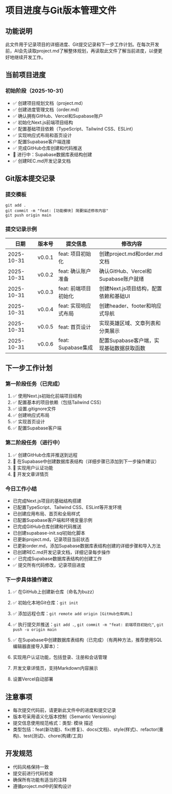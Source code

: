 # 项目进度与Git版本管理文件

## 功能说明
此文件用于记录项目的详细进度、Git提交记录和下一步工作计划。在每次开发前，AI会先读取project.md了解整体规划，再读取此文件了解当前进度，以便更好地继续开发工作。

## 当前项目进度

### 初始阶段（2025-10-31）
- ✅ 创建项目规划文档（project.md）
- ✅ 创建进度管理文档（order.md）
- ✅ 确认拥有GitHub、Vercel和Supabase账户
- ✅ 初始化Next.js前端项目结构
- ✅ 配置基础项目依赖（TypeScript、Tailwind CSS、ESLint）
- ✅ 实现响应式布局和首页设计
- ✅ 配置Supabase客户端连接
- ✅ 完成GitHub仓库创建和代码推送
- 📝 进行中：Supabase数据库表结构创建
- ✅ 创建REC.md开发记录文档

## Git版本提交记录

### 提交模板
```
git add .
git commit -m "feat: [功能模块] 简要描述修改内容"
git push origin main
```

### 提交记录示例
| 日期 | 版本号 | 提交信息 | 修改内容 |
|------|--------|----------|----------|
| 2025-10-31 | v0.0.1 | feat: 项目初始化 | 创建project.md和order.md文档 |
| 2025-10-31 | v0.0.2 | feat: 确认账户准备 | 确认GitHub、Vercel和Supabase账户就绪 |
| 2025-10-31 | v0.0.3 | feat: 前端项目初始化 | 创建Next.js项目结构，配置依赖和基础UI
| 2025-10-31 | v0.0.4 | feat: 实现响应式布局 | 创建header、footer和响应式导航
| 2025-10-31 | v0.0.5 | feat: 首页设计 | 实现英雄区域、文章列表和分类展示
| 2025-10-31 | v0.0.6 | feat: Supabase集成 | 配置Supabase客户端，实现基础数据获取函数

## 下一步工作计划

### 第一阶段任务（已完成）
1. ✅ 使用Next.js初始化前端项目结构
2. ✅ 配置基本的项目依赖（包括Tailwind CSS）
3. ✅ 设置.gitignore文件
4. ✅ 创建响应式布局
5. ✅ 实现首页设计
6. ✅ 配置Supabase客户端

### 第二阶段任务（进行中）
1. ✅ 创建GitHub仓库并推送到远程
2. 📝 在Supabase中创建数据库表结构（详细步骤已添加到下一步操作建议）
3. 📝 实现用户认证功能
4. 📝 开发文章详情页

### 今日工作小结
- 已完成Next.js项目的基础结构搭建
- 已配置TypeScript、Tailwind CSS、ESLint等开发环境
- 已创建应用布局、首页和全局样式
- 已配置Supabase客户端和环境变量示例
- 已完成GitHub仓库创建和代码推送
- 已创建supabase-init.sql初始化脚本
- 已更新project.md，记录项目当前状态
- 已更新order.md，添加Supabase数据库表结构创建的详细步骤和导入方法
- 已创建REC.md开发记录文档，详细记录每步操作
- ✅ 已完成Supabase数据库表结构的创建工作
- ✅ 提交所有代码修改，记录项目进度

### 下一步具体操作建议
1. ✅ 在GitHub上创建新仓库（命名为buzz）
2. ✅ 初始化本地Git仓库：`git init`
3. ✅ 添加远程仓库：`git remote add origin [GitHub仓库URL]`
4. ✅ 执行提交并推送：`git add .`, `git commit -m "feat: 前端项目初始化"`, `git push -u origin main`
5. ✅ 在Supabase中创建数据库表结构（已完成）（有两种方法，推荐使用SQL编辑器直接导入脚本）：

6. 实现用户认证功能，包括登录、注册和会话管理
7. 开发文章详情页，支持Markdown内容展示
8. 设置Vercel自动部署

## 注意事项
- 每次提交代码前，请更新此文件中的进度和提交记录
- 版本号采用语义化版本控制（Semantic Versioning）
- 提交信息使用规范格式：类型: 模块 描述
- 类型包括：feat(新功能)、fix(修复)、docs(文档)、style(样式)、refactor(重构)、test(测试)、chore(构建/工具)

## 开发规范
- 代码风格保持一致
- 提交前进行代码检查
- 确保所有功能有适当的注释
- 遵循project.md中的架构设计